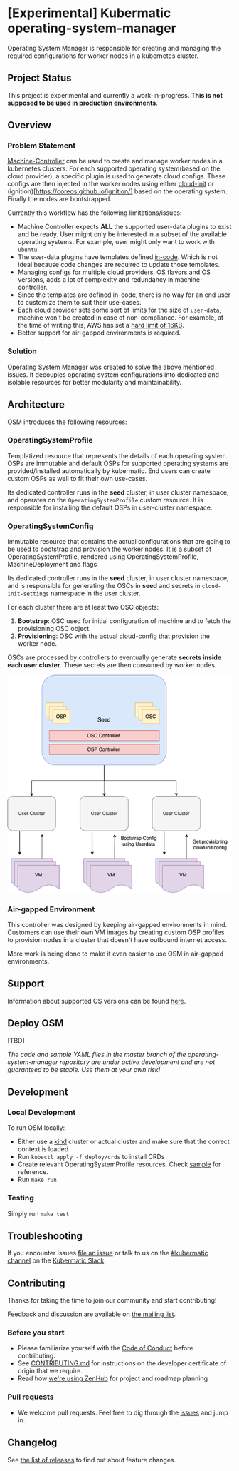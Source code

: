 # [Experimental] Kubermatic operating-system-manager

Operating System Manager is responsible for creating and managing the required configurations for worker nodes in a kubernetes cluster.

## Project Status

This project is experimental and currently a work-in-progress. **This is not supposed to be used in production environments**.

## Overview

### Problem Statement

[Machine-Controller](https://github.com/kubermatic/machine-controller) can be used to create and manage worker nodes in a kubernetes clusters. For each supported operating system(based on the cloud provider), a specific plugin is used to generate cloud configs. These configs are then injected in the worker nodes using either [cloud-init](https://cloud-init.io/) or (ignition)[https://coreos.github.io/ignition/] based on the operating system. Finally the nodes are bootstrapped.

Currently this workflow has the following limitations/issues:

- Machine Controller expects **ALL** the supported user-data plugins to exist and be ready. User might only be interested in a subset of the available operating systems. For example, user might only want to work with `ubuntu`.
- The user-data plugins have templates defined [in-code](https://github.com/kubermatic/machine-controller/blob/master/pkg/userdata/ubuntu/provider.go#L133). Which is not ideal because code changes are required to update those templates.
- Managing configs for multiple cloud providers, OS flavors and OS versions, adds a lot of complexity and redundancy in machine-controller.
- Since the templates are defined in-code, there is no way for an end user to customize them to suit their use-cases.
- Each cloud provider sets some sort of limits for the size of `user-data`, machine won't be created in case of non-compliance. For example, at the time of writing this, AWS has set a [hard limit of 16KB](https://docs.aws.amazon.com/AWSEC2/latest/UserGuide/instancedata-add-user-data.html).
- Better support for air-gapped environments is required.

### Solution

Operating System Manager was created to solve the above mentioned issues. It decouples operating system configurations into dedicated and isolable resources for better modularity and maintainability.

## Architecture

OSM introduces the following resources:


### OperatingSystemProfile

Templatized resource that represents the details of each operating system. OSPs are immutable and default OSPs for supported operating systems are provided/installed automatically by kubermatic. End users can create custom OSPs as well to fit their own use-cases.

Its dedicated controller runs in the **seed** cluster, in user cluster namespace, and operates on the `OperatingSystemProfile` custom resource. It is responsible for installing the default OSPs in user-cluster namespace.

### OperatingSystemConfig

Immutable resource that contains the actual configurations that are going to be used to bootstrap and provision the worker nodes. It is a subset of OperatingSystemProfile, rendered using OperatingSystemProfile, MachineDeployment and flags

Its dedicated controller runs in the **seed** cluster, in user cluster namespace, and is responsible for generating the OSCs in **seed** and secrets in `cloud-init-settings` namespace in the user cluster.


For each cluster there are at least two OSC objects:

1. **Bootstrap**: OSC used for initial configuration of machine and to fetch the provisioning OSC object.
2. **Provisioning**: OSC with the actual cloud-config that provision the worker node.

OSCs are processed by controllers to eventually generate **secrets inside each user cluster**. These secrets are then consumed by worker nodes.

![Architecture](./docs/images/architecture-osm.png)

### Air-gapped Environment

This controller was designed by keeping air-gapped environments in mind. Customers can use their own VM images by creating custom OSP profiles to provision nodes in a cluster that doesn't have outbound internet access.

More work is being done to make it even easier to use OSM in air-gapped environments.

## Support

Information about supported OS versions can be found [here](./docs/compatibility-matrix.md).

## Deploy OSM

[TBD]

_The code and sample YAML files in the master branch of the operating-system-manager repository are under active development and are not guaranteed to be stable. Use them at your own risk!_

## Development

### Local Development

To run OSM locally:

- Either use a [kind](https://kind.sigs.k8s.io/docs/user/quick-start/) cluster or actual cluster and make sure that the correct context is loaded
- Run `kubectl apply -f deploy/crds` to install CRDs
- Create relevant OperatingSystemProfile resources. Check [sample](./deploy/osps/default) for reference.
- Run `make run`

### Testing

Simply run `make test`

## Troubleshooting

If you encounter issues [file an issue][1] or talk to us on the [#kubermatic channel][6] on the [Kubermatic Slack][7].

## Contributing

Thanks for taking the time to join our community and start contributing!

Feedback and discussion are available on [the mailing list][5].

### Before you start

- Please familiarize yourself with the [Code of Conduct][4] before contributing.
- See [CONTRIBUTING.md][2] for instructions on the developer certificate of origin that we require.
- Read how [we're using ZenHub][8] for project and roadmap planning

### Pull requests

- We welcome pull requests. Feel free to dig through the [issues][1] and jump in.

## Changelog

See [the list of releases][3] to find out about feature changes.

[1]: https://github.com/kubermatic/operating-system-manager/issues
[2]: https://github.com/kubermatic/operating-system-manager/blob/master/CONTRIBUTING.md
[3]: https://github.com/kubermatic/operating-system-manager/releases
[4]: https://github.com/kubermatic/operating-system-manager/blob/master/CODE_OF_CONDUCT.md
[5]: https://groups.google.com/forum/#!forum/kubermatic-dev
[6]: https://kubermatic.slack.com/messages/kubermatic
[7]: http://slack.kubermatic.io/
[8]: https://github.com/kubermatic/operating-system-manager/blob/master/Zenhub.md
